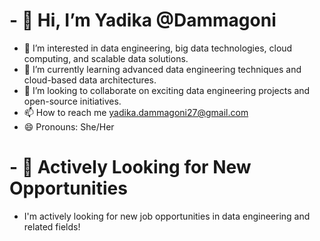 # - 👋 Hi, I’m Yadika @Dammagoni
  - 👀 I’m interested in data engineering, big data technologies, cloud computing, and scalable data solutions.
  - 🌱 I’m currently learning advanced data engineering techniques and cloud-based data architectures.
  - 💞️ I’m looking to collaborate on exciting data engineering projects and open-source initiatives.
  - 📫 How to reach me yadika.dammagoni27@gmail.com
  - 😄 Pronouns: She/Her
# - 🚀 Actively Looking for New Opportunities
  -  I'm actively looking for new job opportunities in data engineering  and related fields!

<!---
Dammagoni/Dammagoni is a ✨ special ✨ repository because its `README.md` (this file) appears on your GitHub profile.
You can click the Preview link to take a look at your changes.
--->
